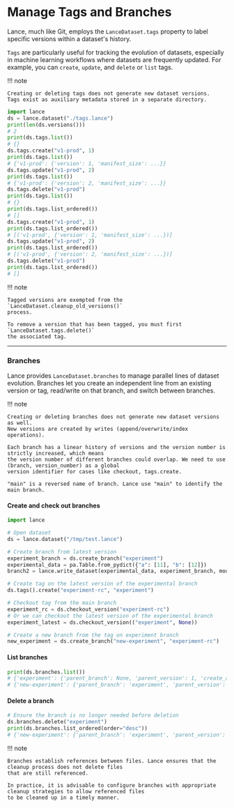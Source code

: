 # Manage Tags and Branches

Lance, much like Git, employs the `LanceDataset.tags`
property to label specific versions within a dataset's history.

`Tags` are particularly useful for tracking the evolution of datasets,
especially in machine learning workflows where datasets are frequently updated.
For example, you can `create`, `update`,
and `delete` or `list` tags.

!!! note

    Creating or deleting tags does not generate new dataset versions.
    Tags exist as auxiliary metadata stored in a separate directory.

```python
import lance
ds = lance.dataset("./tags.lance")
print(len(ds.versions()))
# 2
print(ds.tags.list())
# {}
ds.tags.create("v1-prod", 1)
print(ds.tags.list())
# {'v1-prod': {'version': 1, 'manifest_size': ...}}
ds.tags.update("v1-prod", 2)
print(ds.tags.list())
# {'v1-prod': {'version': 2, 'manifest_size': ...}}
ds.tags.delete("v1-prod")
print(ds.tags.list())
# {}
print(ds.tags.list_ordered())
# []
ds.tags.create("v1-prod", 1)
print(ds.tags.list_ordered())
# [('v1-prod', {'version': 1, 'manifest_size': ...})]
ds.tags.update("v1-prod", 2)
print(ds.tags.list_ordered())
# [('v1-prod', {'version': 2, 'manifest_size': ...})]
ds.tags.delete("v1-prod")
print(ds.tags.list_ordered())
# []
```

!!! note

    Tagged versions are exempted from the `LanceDataset.cleanup_old_versions()`
    process.

    To remove a version that has been tagged, you must first `LanceDataset.tags.delete()`
    the associated tag. 

---

### Branches

Lance provides `LanceDataset.branches` to manage parallel lines of dataset evolution.
Branches let you create an independent line from an existing version or tag, read/write on that branch,
and switch between branches.

!!! note

    Creating or deleting branches does not generate new dataset versions as well.
    New versions are created by writes (append/overwrite/index operations).

    Each branch has a linear history of versions and the version number is strictly increased, which means 
    the version number of different branches could overlap. We need to use (branch, version_number) as a global 
    version identifier for cases like checkout, tags.create.

    "main" is a reversed name of branch. Lance use "main" to identify the main branch.

#### Create and check out branches
```python
import lance

# Open dataset
ds = lance.dataset("/tmp/test.lance")

# Create branch from latest version
experiment_branch = ds.create_branch("experiment")
experimental_data = pa.Table.from_pydict({"a": [11], "b": [12]})
branch2 = lance.write_dataset(experimental_data, experiment_branch, mode="append")

# Create tag on the latest version of the experimental branch
ds.tags().create("experiment-rc", "experiment")

# Checkout tag from the main branch
experiment_rc = ds.checkout_version("experiment-rc")
# Or we can checkout the latest version of the experimental branch
experiment_latest = ds.checkout_version(("experiment", None))

# Create a new branch from the tag on experiment branch
new_experiment = ds.create_branch("new-experiment", "experiment-rc")
```

#### List branches
```python
print(ds.branches.list())
# {'experiment': {'parent_branch': None, 'parent_version': 1, 'create_at': ..., 'manifest_size': ...}, ...}
# {'new-experiment': {'parent_branch': 'experiment', 'parent_version': 2, 'create_at': ..., 'manifest_size': ...}, ...}
```

#### Delete a branch
```python
# Ensure the branch is no longer needed before deletion
ds.branches.delete("experiment")
print(ds.branches.list_ordered(order="desc"))
# {'new-experiment': {'parent_branch': 'experiment', 'parent_version': 2, 'create_at': ..., 'manifest_size': ...}, ...}
```

!!! note

    Branches establish references between files. Lance ensures that the cleanup process does not delete files 
    that are still referenced.

    In practice, it is advisable to configure branches with appropriate cleanup strategies to allow referenced files 
    to be cleaned up in a timely manner.